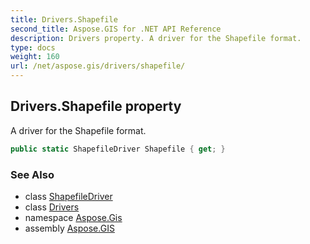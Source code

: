 ```yaml
---
title: Drivers.Shapefile
second_title: Aspose.GIS for .NET API Reference
description: Drivers property. A driver for the Shapefile format.
type: docs
weight: 160
url: /net/aspose.gis/drivers/shapefile/
---
```

## Drivers.Shapefile property

A driver for the Shapefile format.

```csharp
public static ShapefileDriver Shapefile { get; }
```

### See Also

* class [ShapefileDriver](../../../aspose.gis.formats.shapefile/shapefiledriver/)
* class [Drivers](../)
* namespace [Aspose.Gis](../../drivers/)
* assembly [Aspose.GIS](../../../)


